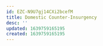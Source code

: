 ```yaml
---
id: EZC-N9U7gj14CXi2bcefM
title: Domestic Counter-Insurgency
desc: ''
updated: 1639759165195
created: 1639759165195
---
```


